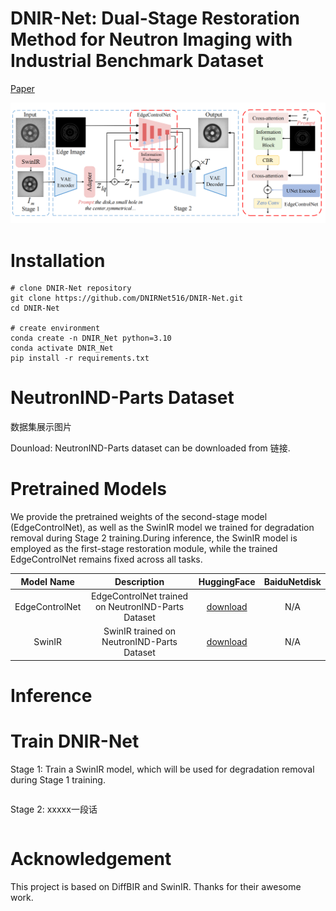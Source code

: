 # DNIR-Net: Dual-Stage Restoration Method for Neutron Imaging with Industrial Benchmark Dataset

[Paper](https://arxiv.org/abs/) 

<p align="center">
    <img src="assets/method_architecture.png">
</p>



# Installation
```
# clone DNIR-Net repository
git clone https://github.com/DNIRNet516/DNIR-Net.git
cd DNIR-Net

# create environment
conda create -n DNIR_Net python=3.10
conda activate DNIR_Net
pip install -r requirements.txt
```

# NeutronIND-Parts Dataset
数据集展示图片

Dounload: NeutronIND-Parts dataset can be downloaded from 链接.

# Pretrained Models
We provide the pretrained weights of the second-stage model (EdgeControlNet), as well as the SwinIR model we trained for degradation removal during Stage 2 training.During inference, the SwinIR model is employed as the first-stage restoration module, while the trained EdgeControlNet remains fixed across all tasks.

| Model Name | Description | HuggingFace | BaiduNetdisk | 
| :---------: | :----------: | :----------: | :----------: |
| EdgeControlNet | EdgeControlNet trained on NeutronIND-Parts Dataset | [download](https:) | N/A |
| SwinIR | SwinIR trained on NeutronIND-Parts Dataset | [download](https:) | N/A |

# Inference


# Train DNIR-Net
Stage 1:
Train a SwinIR model, which will be used for degradation removal during Stage 1 training.
```
```

Stage 2:
xxxxx一段话
```
```

# Acknowledgement
This project is based on DiffBIR and SwinIR. Thanks for their awesome work.

